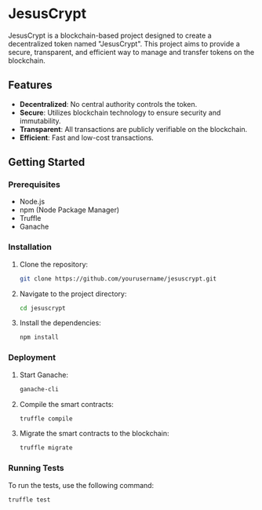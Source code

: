 # JesusCrypt

JesusCrypt is a blockchain-based project designed to create a decentralized token named "JesusCrypt". This project aims to provide a secure, transparent, and efficient way to manage and transfer tokens on the blockchain.

## Features

- **Decentralized**: No central authority controls the token.
- **Secure**: Utilizes blockchain technology to ensure security and immutability.
- **Transparent**: All transactions are publicly verifiable on the blockchain.
- **Efficient**: Fast and low-cost transactions.

## Getting Started

### Prerequisites

- Node.js
- npm (Node Package Manager)
- Truffle
- Ganache

### Installation

1. Clone the repository:
    ```sh
    git clone https://github.com/yourusername/jesuscrypt.git
    ```

2. Navigate to the project directory:
    ```sh
    cd jesuscrypt
    ```

3. Install the dependencies:
    ```sh
    npm install
    ```

### Deployment

1. Start Ganache:
    ```sh
    ganache-cli
    ```

2. Compile the smart contracts:
    ```sh
    truffle compile
    ```

3. Migrate the smart contracts to the blockchain:
    ```sh
    truffle migrate
    ```

### Running Tests

To run the tests, use the following command:
```sh
truffle test